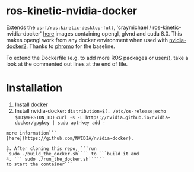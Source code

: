 # ros-kinetic-nvidia-docker
Extends the `osrf/ros:kinetic-desktop-full`, 'craymichael /
ros-kinetic-nvidia-docker' [here](https://github.com/craymichael/ros-kinetic-nvidia-docker) images containing opengl, glvnd and cuda 8.0. This makes opengl work from any docker environment when used with
[nvidia-docker2](https://github.com/NVIDIA/nvidia-docker). Thanks to
[phromo](https://github.com/phromo/ros-indigo-desktop-full-nvidia) for the
baseline. 

To extend the Dockerfile (e.g. to add more ROS packages or users), take a
look at the commented out lines at the end of file.

# Installation
1. Install docker
2. Install nvidia-docker:
```distribution=$(. /etc/os-release;echo $ID$VERSION_ID)```
```curl -s -L https://nvidia.github.io/nvidia-docker/gpgkey | sudo apt-key add -```
```curl -s -L https://nvidia.github.io/nvidia-docker/$distribution/nvidia-docker.list | sudo tee /etc/apt/sources.list.d/nvidia-docker.list
more information```
[here](https://github.com/NVIDIA/nvidia-docker).

3. After cloning this repo, ```run
`sudo ./build_the_docker.sh```` to ```build it and
4. ``` sudo ./run_the_docker.sh``````
to start the container```
